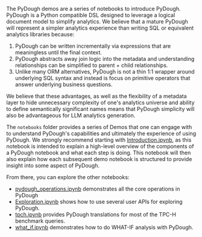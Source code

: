The PyDough demos are a series of notebooks to introduce PyDough. PyDough is a Python compatible
DSL designed to leverage a logical document model to simplify analytics. We believe that a mature PyDough
will represent a simpler analytics experience than writing SQL or equivalent analytics libraries because:
1. PyDough can be written incrementally via expressions that are meaningless until the final context.
2. PyDough abstracts away join logic into the metadata and understanding relationships can be simplified to parent + child relationships.
3. Unlike many ORM alternatives, PyDough is not a thin 1:1 wrapper around underlying SQL syntax and instead is focus on primitive operators that answer underlying business questions.

We believe that these advantages, as well as the flexibility of a metadata layer to hide unnecessary
complexity of one's analytics universe and ability to define semantically significant names means that
PyDough simplicity will also be advantageous for LLM analytics generation.

The `notebooks` folder provides a series of Demos that one can engage with to understand PyDough's
capabilities and ultimately the experience of using PyDough. We strongly recommend starting with
[Introduction.ipynb](notebooks/Introduction.ipynb), as this notebook is intended to explain a high-level overview of the components
of a PyDough notebook and what each step is doing. This notebook will then also explain how each
subsequent demo notebook is structured to provide insight into some aspect of PyDough.

From there, you can explore the other notebooks:
- [pydough_operations.ipynb](notebooks/pydough_operations.ipynb) demonstrates all the core operations in PyDough
- [Exploration.ipynb](notebooks/Exploration.ipynb) shows how to use several user APIs for exploring PyDough.
- [tpch.ipynb](notebooks/tpch.ipynb) provides PyDough translations for most of the TPC-H benchmark queries.
- [what_if.ipynb](notebooks/what_if.ipynb) demonstrates how to do WHAT-IF analysis with PyDough.

